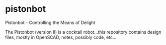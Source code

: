 pistonbot
=========

Pistonbot - Controlling the Means of Delight

The Pistonbot (version II) is a cocktail robot...this repository
contains design files, mostly in OpenSCAD, notes, possibly code,
etc...


